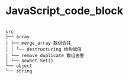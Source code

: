 # JavaScript_code_block

```shell

src
├── array
│ ├── merge_array 数组合并
│ │ └── destructuring 结构赋值
│ └── remove_duplicate 数组去重
│ └── newSet Set()
└── object
└── string

```
